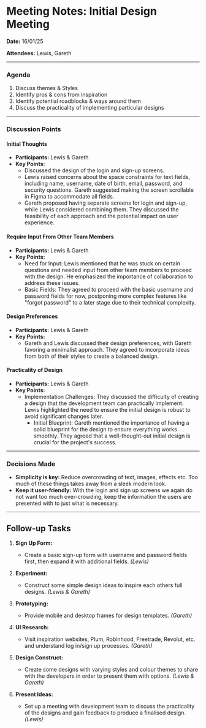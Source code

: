 # Meeting Notes: Initial Design Meeting

**Date:** 16/01/25

**Attendees:** Lewis, Gareth

---

### Agenda

1. Discuss themes & Styles
2. Identify pros & cons from inspiration
3. Identify potential roadblocks & ways around them
5. Discuss the practicality of implementing particular designs

---

### Discussion Points

#### Initial Thoughts

- **Participants:** Lewis & Gareth
- **Key Points:**
  - Discussed the design of the login and sign-up screens.
  - Lewis raised concerns about the space constraints for text fields, including name, username, date of birth, email, password, and security questions. Gareth suggested making the screen scrollable in Figma to accommodate all fields.
  - Gareth proposed having separate screens for login and sign-up, while Lewis considered combining them. They discussed the feasibility of each approach and the potential impact on user experience.

#### Require Input From Other Team Members

- **Participants:** Lewis & Gareth
- **Key Points:**
  - Need for Input: Lewis mentioned that he was stuck on certain questions and needed input from other team members to proceed with the design. He emphasized the importance of collaboration to address these issues.
  - Basic Fields: They agreed to proceed with the basic username and password fields for now, postponing more complex features like "forgot password" to a later stage due to their technical complexity.

#### Design Preferences

- **Participants:** Lewis & Gareth
- **Key Points:**
  - Gareth and Lewis discussed their design preferences, with Gareth favoring a minimalist approach. They agreed to incorporate ideas from both of their styles to create a balanced design.

#### Practicality of Design

- **Participants:** Lewis & Gareth
- **Key Points:**
   - Implementation Challenges: They discussed the difficulty of creating a design that the development team can practically implement. Lewis highlighted the need to ensure the initial design is robust to avoid significant changes later.
      - Initial Blueprint: Gareth mentioned the importance of having a solid blueprint for the design to ensure everything works smoothly. They agreed that a well-thought-out initial design is crucial for the project's success.
---

### Decisions Made

- **Simplicity is key:** Reduce overcrowding of text, images, effects etc. Too much of these things takes away from a sleek modern look.
- **Keep it user-friendly:** With the login and sign up screens we again do not want too much over-crowding, keep the information the users are presented with to just what is necessary.

---

## Follow-up Tasks
1. **Sign Up Form:**
   - Create a basic sign-up form with username and password fields first, then expand it with additional fields.  *(Lewis)*

2. **Experiment:**
   - Construct some simple design ideas to inspire each others full designs. *(Lewis & Gareth)*

3. **Prototyping:**
   - Provide mobile and desktop frames for design templates. *(Gareth)*

4. **UI Research:**
   - Visit inspiration websites, Plum, Robinhood, Freetrade, Revolut, etc. and understand log in/sign up processes. *(Gareth)*

5. **Design Construct:**
    - Create some designs with varying styles and colour themes to share with the developers in order to present them with options. *(Lewis & Gareth)*

6. **Present Ideas:**
    - Set up a meeting with development team to discuss the practicality of the designs and gain feedback to produce a finalised design. *(Lewis)*
